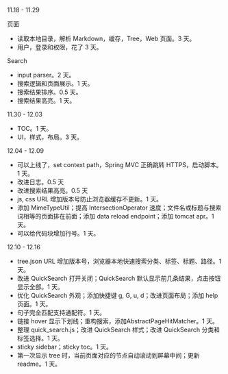 11.18 - 11.29

页面

* 读取本地目录，解析 Markdown，缓存，Tree，Web 页面。3 天。
* 用户，登录和权限，花了 3 天。

Search

* input parser。2 天。
* 搜索逻辑和页面展示。1 天。
* 搜索结果排序。0.5 天。
* 搜索结果高亮。1 天。

11.30 - 12.03

* TOC。1 天。
* UI，样式，布局。3 天。

12.04 - 12.09

* 可以上线了，set context path，Spring MVC 正确跳转 HTTPS，启动脚本。1 天。
* 改进日志。0.5 天
* 改进搜索结果高亮。0.5 天
* js, css URL 增加版本号防止浏览器缓存不更新。1 天。
* 添加 MimeTypeUtil；提高 IntersectionOperator 速度；文件名或标题与搜索词相等的页面排在前面；添加 data reload endpoint；添加 tomcat apr。1 天。
* 可以给代码块增加行号。1 天。

12.10 - 12.16

* tree.json URL 增加版本号，浏览器本地快速搜索分类、标签、标题、路径。1 天。
* 改进 QuickSearch 打开关闭；QuickSearch 默认显示前几条结果，点击按钮显示全部。1 天。
* 优化 QuickSearch 外观；添加快捷键 g, G, u, d；改进页面布局；添加 help 页面。1 天。
* 句子完全匹配支持通配符。1 天。
* 链接 hover 显示下划线；重构搜索，添加AbstractPageHitMatcher。1 天。
* 整理 quick_search.js；改进 QuickSearch 样式；改进 QuickSearch 分类和标签选择。1 天。
* sticky sidebar；sticky toc。1 天。
* 第一次显示 tree 时，当前页面对应的节点自动滚动到屏幕中间；更新 readme。1 天。

